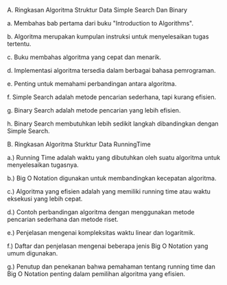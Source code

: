 A. Ringkasan Algoritma Struktur Data Simple Search Dan Binary

a. Membahas bab pertama dari buku "Introduction to Algorithms".

b. Algoritma merupakan kumpulan instruksi untuk menyelesaikan tugas tertentu.

c. Buku membahas algoritma yang cepat dan menarik.

d. Implementasi algoritma tersedia dalam berbagai bahasa pemrograman.

e. Penting untuk memahami perbandingan antara algoritma.

f. Simple Search adalah metode pencarian sederhana, tapi kurang efisien.

g. Binary Search adalah metode pencarian yang lebih efisien.

h. Binary Search membutuhkan lebih sedikit langkah dibandingkan dengan Simple Search.








B. Ringkasan Algoritma Sturktur Data RunningTime

a.) Running Time adalah waktu yang dibutuhkan oleh suatu algoritma untuk menyelesaikan tugasnya.

b.) Big O Notation digunakan untuk membandingkan kecepatan algoritma.

c.) Algoritma yang efisien adalah yang memiliki running time atau waktu eksekusi yang lebih cepat.

d.) Contoh perbandingan algoritma dengan menggunakan metode pencarian sederhana dan metode riset.

e.) Penjelasan mengenai kompleksitas waktu linear dan logaritmik.

f.) Daftar dan penjelasan mengenai beberapa jenis Big O Notation yang umum digunakan.

g.) Penutup dan penekanan bahwa pemahaman tentang running time dan Big O Notation penting dalam pemilihan algoritma yang efisien.
